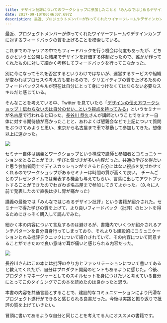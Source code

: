 ```yaml
---
title: デザイン批評についてのワークショップに参加したことと「みんなではじめるデザイン批評」を読んで
date: 2017-09-10T00:46:07.697Z
description: 最近、プロジェクトメンバーが作ってくれたワイヤーフレームやデザインカンプに対するフィードバックの質を上げることを模索している。
---
```

最近、プロジェクトメンバーが作ってくれたワイヤーフレームやデザインカンプに対するフィードバックの質を上げることを模索している。

これまでのキャリアの中でもフィードバックを行う機会は何度もあったが、どちらかというと公開した結果でデザインを評価する体制だったので、誰かが作ってくれたものに対して細かく考察してフィードバックを行ってこなかった。

別に今になってそれを否定するというわけではないが、運営するサービスや組織が変わればプロセスや考え方も変わるので、クリエイティブの質を上げるためのフィードバックスキルが現在は自分にとって身につけなくてはならない必要なスキルだと感じている。

そんなことを考えている中、Twitter を見ていたら「[デザインの伝え方ワークショップ｜伝わらないのは自分のせい…という視点を持ってみる](https://aquent-nagoya.doorkeeper.jp/events/63076)」というセミナーが名古屋で行われると知った。[長谷川 恭久](https://twitter.com/yhassy)さんが講師ということでセミナー自体に対する期待値が高かったことと、あわよくば懇親会などで上記について質問をぶつけてみようと思い、東京から名古屋まで車で移動して参加してきた。想像以上に遠かった。

![](https://shirokuro331.me/images/book_designreview/01.jpg)

セミナー自体は講義とワークショップという構成で講師と参加者とコミュニケーションをとることができ、学びと気づきが多い内容だった。共通の学びを得たいと思う参加者同士でディスカッションができると自分にはない視点を気づかせてくれるのでワークショップがあるセミナーは時間の質が高くて良い。 チームごとのプレゼンタイムでは発表する機会も与えてもらい、言葉に出してアウトプットすることができたのでわざわざ名古屋まで参加してきてよかった。（久々に人前で発表したので直後は少し胃が痛かった）

講義の最後では「みんなではじめるデザイン批評」という書籍が紹介された。セミナーで得た学びの質を上げて、より良いフィードバック（批評）のヒントを得るためにさっそく購入して読んでみた。

細かく本の内容について言及するのは避けるが、書籍内でいくつか紹介されるアンチパターンを自分自身行ってしまっており、それよりも建設的にコミュニケーションとれる批評テクニックについて紹介されていて、その内容について同意することができたので良い意味で耳が痛いと感じられる内容だった。

![](https://shirokuro331.me/images/book_designreview/02.jpg)

長谷川さんはこの本には批評のやり方とファシリテーションについて書いてあると教えてくれたが、自分はプロダクト開発のヒントもあるように感じた。今後、プロダクトマネージャーとしてのスキルセットを身につけたいと考えている自分にとってこのタイミングでこの本を読めたのは良かったと思う。

本書の内容を共通言語とすることで、建設的なコミュニケーションにより円滑なプロジェクト遂行ができると感じられる良書だった。今後は実践と振り返りで批評の質を上げていきたい。

冒頭に書いてあるような自分と同じことを考えてる人にオススメの書籍です。
